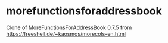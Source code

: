 # morefunctionsforaddressbook
Clone of MoreFunctionsForAddressBook 0.7.5 from https://freeshell.de/~kaosmos/morecols-en.html
